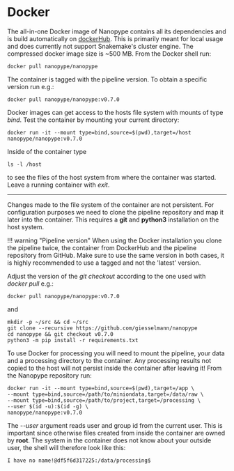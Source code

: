 # Docker

The all-in-one Docker image of Nanopype contains all its dependencies and is build automatically on [dockerHub](https://hub.docker.com/r/nanopype/nanopype). This is primarily meant for local usage and does currently not support Snakemake's cluster engine. The compressed docker image size is ~500 MB. From the Docker shell run:

    docker pull nanopype/nanopype

The container is tagged with the pipeline version. To obtain a specific version run e.g.:

    docker pull nanopype/nanopype:v0.7.0

Docker images can get access to the hosts file system with mounts of type *bind*. Test the container by mounting your current directory:

    docker run -it --mount type=bind,source=$(pwd),target=/host nanopype/nanopype:v0.7.0

Inside of the container type

    ls -l /host

to see the files of the host system from where the container was started. Leave a running container with *exit*.

- - -

Changes made to the file system of the container are not persistent. For configuration purposes we need to clone the pipeline repository and map it later into the container. This requires a **git** and **python3** installation on the host system.

!!! warning "Pipeline version"
    When using the Docker installation you clone the pipeline twice, the container from DockerHub and the pipeline repository from GitHub. Make sure to use the same version in both cases, it is highly recommended to use a tagged and not the 'latest' version.

Adjust the version of the *git checkout* according to the one used with *docker pull* e.g.:

```
docker pull nanopype/nanopype:v0.7.0
```

and

```
mkdir -p ~/src && cd ~/src
git clone --recursive https://github.com/giesselmann/nanopype
cd nanopype && git checkout v0.7.0
python3 -m pip install -r requirements.txt
```

To use Docker for processing you will need to mount the pipeline, your data and a processing directory to the container. Any processing results not copied to the host will not persist inside the container after leaving it! From the Nanopype repository run:
```
docker run -it --mount type=bind,source=$(pwd),target=/app \
--mount type=bind,source=/path/to/miniondata,target=/data/raw \
--mount type=bind,source=/path/to/project,target=/processing \
--user $(id -u):$(id -g) \
nanopype/nanopype:v0.7.0
```

The *--user* argument reads user and group id from the current user. This is important since otherwise files created from inside the container are owned by **root**. The system in the container does not know about your outside user, the shell will therefore look like this:

```
I have no name!@df5f6d317225:/data/processing$
```
